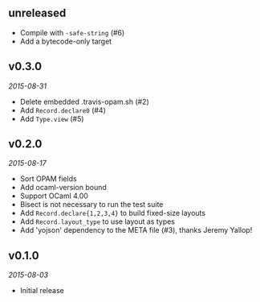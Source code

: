 ## unreleased

- Compile with `-safe-string` (#6)
- Add a bytecode-only target

## v0.3.0

*2015-08-31*

- Delete embedded .travis-opam.sh (#2)
- Add `Record.declare0` (#4)
- Add `Type.view` (#5)

## v0.2.0

*2015-08-17*

- Sort OPAM fields
- Add ocaml-version bound
- Support OCaml 4.00
- Bisect is not necessary to run the test suite
- Add `Record.declare{1,2,3,4}` to build fixed-size layouts
- Add `Record.layout_type` to use layout as types
- Add 'yojson' dependency to the META file (#3), thanks Jeremy Yallop!

## v0.1.0

*2015-08-03*

- Initial release
